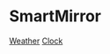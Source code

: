 # SmartMirror

[Weather](../SmartMirror/tree/master/Mirror/Weather/index.php)
[Clock](../SmartMirror/tree/master/Mirror/Clock/index.php)
